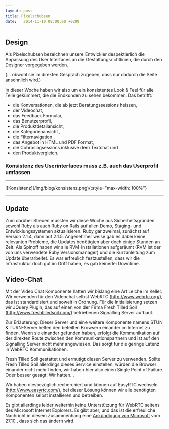 ```yaml
---
layout: post
title: Pixelschubsen
date:   2014-11-10 08:00:00 +0200
---
```


## Design

Als Pixelschubsen bezeichnen unsere Entwickler despektierlich die
Anpassung des User Interfaces an die Gestaltungsrichtlinien, die durch
den Designer vorgegeben werden.

(... obwohl sie im direkten Gespräch zugeben, dass nur dadurch die Seite
ansehnlich wird.)

In dieser Woche haben wir also um ein konsistentes Look & Feel für alle
Teile gekümmert, die die Endkunden zu sehen bekommen. Das betrifft:

-   die Konversationen, die ab jetzt Beratungssessions heissen,
-   der Videochat,
-   das Feedback Formular,
-   das Benutzerprofil,
-   die Produktdetailansicht,
-   die Kategorienansicht ,
-   die Filternavigation ,
-   das Angebot in HTML und PDF Format,
-   die Cobrosingsessions inklusive dem Textchat und
-   den Produktvergleich.

### Konsistenz des Userinterfaces muss z.B. auch das Userprofil umfassen

<hr/>
![Konsistenz](/img/blog/konsistenz.png){:style="max-width: 100%"}
<hr/>

Update
------

Zum darüber Streuen mussten wir diese Woche aus Sicherheitsgründen
sowohl Ruby als auch Ruby on Rails auf allen Demo, Staging- und
Entwicklungssystemen aktualisieren. Ruby gar zweimal, zunächst auf
Version 2.1.4, dann auf 2.1.5. Angenehmer weise gab es dabei keine
relevanten Probleme, die Updates benötigten aber doch einige Stunden an
Zeit. Als Spinoff haben wir alle RVM-Installationen aufgeräumt (RVM ist
der von uns verwendete Ruby Versionsmanager) und die Kurzanleitung zum
Update überarbeitet. Es war erfreulich festzustellen, dass wir die
Infrastruktur doch gut im Griff haben, es gab keinerlei Downtime.

Video-Chat
----------

Mit der Video Chat Komponente hatten wir bislang eine Art Leiche im
Keller. Wir verwenden für den Videochat selbst WebRTC
(http://www.webrtc.org/), das ist standardisiert und soweit in Ordnung.
Für die Initialisierung setzen wir JQuery Plugin, das auf einen von der
Firma Fresh Tilled Soil (http://www.freshtilledsoil.com/) betriebenen
Signalling Server aufbaut.

Zur Erläuterung: Dieser Server und eine weitere Komponente namens STUN &
TURN-Server helfen den beteilten Browsern einander im Internet zu
finden. Wenn sie einander gefunden haben, erfolgt die Kommunikation auf
der direkten Route zwischen den Kommunikationspartnern und ist auf den
Signalling Server nicht mehr angewiesen. Das sorgt für die geringe
Latenz in WebRTC Kommunikationen.

Fresh Tilled Soil gestattet und ermutigt diesen Server zu verwenden.
Sollte Fresh Tilled Soil allerdings dieses Service einstellen, würden
die Browser einander nicht mehr finden, wir haben hier also einen Single
Point of Failure. Oder besser gesagt: Wir hatten...

Wir haben diesbezüglich recherchiert und können auf EasyRTC wechseln
(<http://www.easyrtc.com/>), bei dieser Lösung können wir alle benötigten
Komponenten selbst installieren und betreiben.

Es gibt allerdings leider weiterhin keine Unterstützung für WebRTC
seitens des Microsoft Internet Explorers. Es gibt aber, und das ist die
erfreuliche Nachricht in diesem Zusammenhang eine
[Ankündigung von Microsoft](http://blogs.msdn.com/b/ie/archive/2014/10/27/bringing-interoperable-real-time-communications-to-the-web.aspx)
vom 27.10., dass sich das ändern wird.